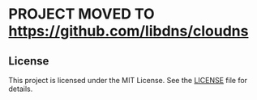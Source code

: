 # PROJECT MOVED TO https://github.com/libdns/cloudns

[//]: # (# ClouDNS for [`libdns`]&#40;https://github.com/libdns/libdns&#41;)

[//]: # ()

[//]: # ([![Go Reference]&#40;https://pkg.go.dev/badge/test.svg&#41;]&#40;https://pkg.go.dev/github.com/anxuanzi/libdns-cloudns&#41;)

[//]: # ()

[//]: # (This package implements the [libdns interfaces]&#40;https://github.com/libdns/libdns&#41; for ClouDNS, allowing you to manage)

[//]: # (DNS records.)

[//]: # ()

[//]: # (## Installation)

[//]: # ()

[//]: # (To install this package, use `go get`:)

[//]: # ()

[//]: # (```sh)

[//]: # (go get github.com/anxuanzi/libdns-cloudns)

[//]: # (```)

[//]: # ()

[//]: # (## Usage)

[//]: # ()

[//]: # (Here is an example of how to use this package to manage DNS records:)

[//]: # ()

[//]: # (```go)

[//]: # (package main)

[//]: # ()

[//]: # (import &#40;)

[//]: # (	"context")

[//]: # (	"fmt")

[//]: # (	"github.com/anxuanzi/libdns-cloudns")

[//]: # (	"github.com/libdns/libdns")

[//]: # (	"time")

[//]: # (&#41;)

[//]: # ()

[//]: # (func main&#40;&#41; {)

[//]: # (	provider := &cloudns.Provider{)

[//]: # (		AuthId:       "your_auth_id",)

[//]: # (		SubAuthId:    "your_sub_auth_id",)

[//]: # (		AuthPassword: "your_auth_password",)

[//]: # (	})

[//]: # ()

[//]: # (	ctx, cancel := context.WithTimeout&#40;context.Background&#40;&#41;, 30*time.Second&#41;)

[//]: # (	defer cancel&#40;&#41;)

[//]: # ()

[//]: # (	// Get records)

[//]: # (	records, err := provider.GetRecords&#40;ctx, "example.com"&#41;)

[//]: # (	if err != nil {)

[//]: # (		fmt.Printf&#40;"Failed to get records: %s\n", err&#41;)

[//]: # (		return)

[//]: # (	})

[//]: # (	fmt.Printf&#40;"Records: %+v\n", records&#41;)

[//]: # ()

[//]: # (	// Append a record)

[//]: # (	newRecord := libdns.Record{)

[//]: # (		Type:  "TXT",)

[//]: # (		Name:  "test",)

[//]: # (		Value: "test-value",)

[//]: # (		TTL:   300 * time.Second,)

[//]: # (	})

[//]: # (	addedRecords, err := provider.AppendRecords&#40;ctx, "example.com", []libdns.Record{newRecord}&#41;)

[//]: # (	if err != nil {)

[//]: # (		fmt.Printf&#40;"Failed to append record: %s\n", err&#41;)

[//]: # (		return)

[//]: # (	})

[//]: # (	fmt.Printf&#40;"Added Records: %+v\n", addedRecords&#41;)

[//]: # (})

[//]: # (```)

[//]: # ()

[//]: # (## Configuration)

[//]: # ()

[//]: # (The `Provider` struct has the following fields:)

[//]: # ()

[//]: # (- `AuthId` &#40;string&#41;: Your ClouDNS authentication ID.)

[//]: # (- `SubAuthId` &#40;string, optional&#41;: Your ClouDNS sub-authentication ID.)

[//]: # (- `AuthPassword` &#40;string&#41;: Your ClouDNS authentication password.)

[//]: # ()

[//]: # (## Testing)

[//]: # ()

[//]: # (To run the tests, you need to set up your ClouDNS credentials and zone in the test file `provider_test.go`. The tests)

[//]: # (require a live ClouDNS account.)

[//]: # ()

[//]: # (```go)

[//]: # (var &#40;)

[//]: # (TAuthId = "your_auth_id")

[//]: # (TSubAuthId = "your_sub_auth_id")

[//]: # (TAuthPassword = "your_auth_password")

[//]: # (TZone = "example.com")

[//]: # (&#41;)

[//]: # (```)

[//]: # ()

[//]: # (Run the tests using the following command:)

[//]: # ()

[//]: # (```sh)

[//]: # (go test ./...)

[//]: # (```)

## License

This project is licensed under the MIT License. See the [LICENSE](LICENSE) file for details.